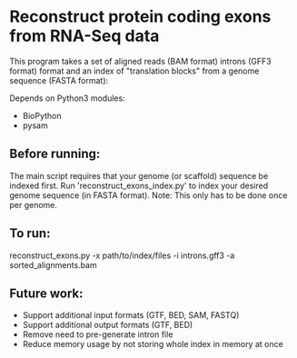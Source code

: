 # Reconstruct protein coding exons from RNA-Seq data

This program takes a set of aligned reads (BAM format) introns (GFF3 format) format and an index of "translation blocks" from a genome sequence (FASTA format):

Depends on Python3 modules:
- BioPython
- pysam

## Before running:
The main script requires that your genome (or scaffold) sequence be indexed first. Run 'reconstruct_exons_index.py' to index your desired genome sequence (in FASTA format). Note: This only has to be done once per genome.

## To run:
reconstruct_exons.py -x path/to/index/files -i introns.gff3 -a sorted_alignments.bam

## Future work:
- Support additional input formats (GTF, BED, SAM, FASTQ)
- Support additional output formats (GTF, BED)
- Remove need to pre-generate intron file
- Reduce memory usage by not storing whole index in memory at once
